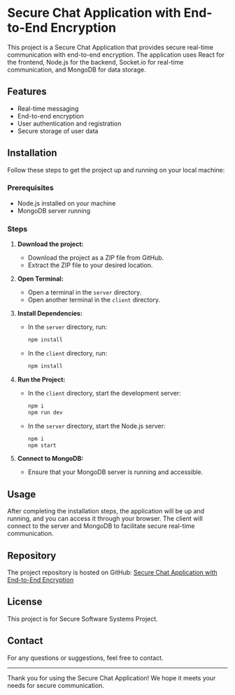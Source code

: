 # Secure Chat Application with End-to-End Encryption

This project is a Secure Chat Application that provides secure real-time communication with end-to-end encryption. The application uses React for the frontend, Node.js for the backend, Socket.io for real-time communication, and MongoDB for data storage.

## Features

- Real-time messaging
- End-to-end encryption
- User authentication and registration
- Secure storage of user data

## Installation

Follow these steps to get the project up and running on your local machine:

### Prerequisites

- Node.js installed on your machine
- MongoDB server running

### Steps

1. **Download the project:**
    - Download the project as a ZIP file from GitHub.
    - Extract the ZIP file to your desired location.

2. **Open Terminal:**
    - Open a terminal in the `server` directory.
    - Open another terminal in the `client` directory.

3. **Install Dependencies:**
    - In the `server` directory, run:
      ```bash
      npm install
      ```
    - In the `client` directory, run:
      ```bash
      npm install
      ```

4. **Run the Project:**
    - In the `client` directory, start the development server:
      ```bash
      npm i
      npm run dev
      ```
    - In the `server` directory, start the Node.js server:
      ```bash
      npm i
      npm start
      ```

5. **Connect to MongoDB:**
    - Ensure that your MongoDB server is running and accessible.

## Usage

After completing the installation steps, the application will be up and running, and you can access it through your browser. The client will connect to the server and MongoDB to facilitate secure real-time communication.

## Repository

The project repository is hosted on GitHub: [Secure Chat Application with End-to-End Encryption](https://github.com/EranDakshitha/Secure-Chat-Application-with-End-To-End-Encryption.git)

## License

This project is for Secure Software Systems Project.

## Contact

For any questions or suggestions, feel free to contact.

---

Thank you for using the Secure Chat Application! We hope it meets your needs for secure communication.
